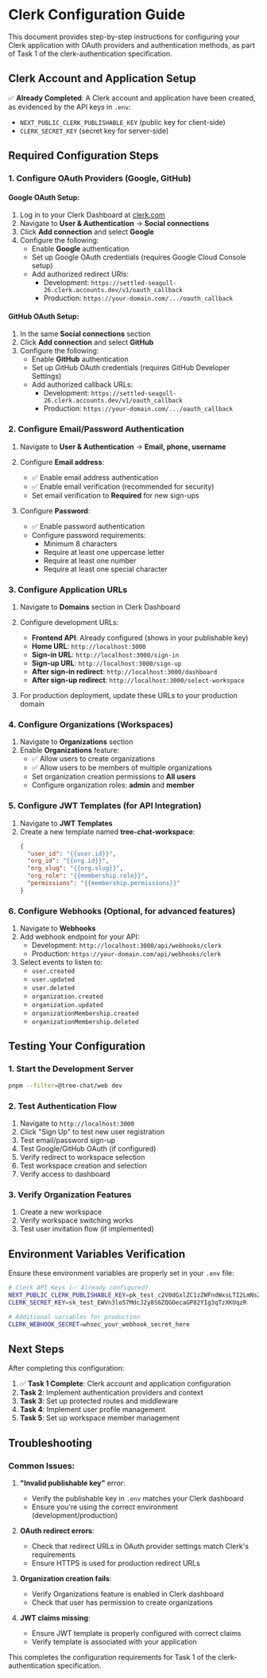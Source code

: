 # Clerk Configuration Guide

This document provides step-by-step instructions for configuring your Clerk application with OAuth providers and authentication methods, as part of Task 1 of the clerk-authentication specification.

## Clerk Account and Application Setup

✅ **Already Completed**: A Clerk account and application have been created, as evidenced by the API keys in `.env`:
- `NEXT_PUBLIC_CLERK_PUBLISHABLE_KEY` (public key for client-side)
- `CLERK_SECRET_KEY` (secret key for server-side)

## Required Configuration Steps

### 1. Configure OAuth Providers (Google, GitHub)

#### Google OAuth Setup:
1. Log in to your Clerk Dashboard at [clerk.com](https://clerk.com)
2. Navigate to **User & Authentication** → **Social connections**
3. Click **Add connection** and select **Google**
4. Configure the following:
   - Enable **Google** authentication
   - Set up Google OAuth credentials (requires Google Cloud Console setup)
   - Add authorized redirect URIs:
     - Development: `https://settled-seagull-26.clerk.accounts.dev/v1/oauth_callback`
     - Production: `https://your-domain.com/.../oauth_callback`

#### GitHub OAuth Setup:
1. In the same **Social connections** section
2. Click **Add connection** and select **GitHub** 
3. Configure the following:
   - Enable **GitHub** authentication
   - Set up GitHub OAuth credentials (requires GitHub Developer Settings)
   - Add authorized callback URLs:
     - Development: `https://settled-seagull-26.clerk.accounts.dev/v1/oauth_callback`
     - Production: `https://your-domain.com/.../oauth_callback`

### 2. Configure Email/Password Authentication

1. Navigate to **User & Authentication** → **Email, phone, username**
2. Configure **Email address**:
   - ✅ Enable email address authentication
   - ✅ Enable email verification (recommended for security)
   - Set email verification to **Required** for new sign-ups

3. Configure **Password**:
   - ✅ Enable password authentication
   - Configure password requirements:
     - Minimum 8 characters
     - Require at least one uppercase letter
     - Require at least one number
     - Require at least one special character

### 3. Configure Application URLs

1. Navigate to **Domains** section in Clerk Dashboard
2. Configure development URLs:
   - **Frontend API**: Already configured (shows in your publishable key)
   - **Home URL**: `http://localhost:3000`
   - **Sign-in URL**: `http://localhost:3000/sign-in`
   - **Sign-up URL**: `http://localhost:3000/sign-up`
   - **After sign-in redirect**: `http://localhost:3000/dashboard`
   - **After sign-up redirect**: `http://localhost:3000/select-workspace`

3. For production deployment, update these URLs to your production domain

### 4. Configure Organizations (Workspaces)

1. Navigate to **Organizations** section
2. Enable **Organizations** feature:
   - ✅ Allow users to create organizations
   - ✅ Allow users to be members of multiple organizations
   - Set organization creation permissions to **All users**
   - Configure organization roles: **admin** and **member**

### 5. Configure JWT Templates (for API Integration)

1. Navigate to **JWT Templates** 
2. Create a new template named **tree-chat-workspace**:
   ```json
   {
     "user_id": "{{user.id}}",
     "org_id": "{{org.id}}",
     "org_slug": "{{org.slug}}",
     "org_role": "{{membership.role}}",
     "permissions": "{{membership.permissions}}"
   }
   ```

### 6. Configure Webhooks (Optional, for advanced features)

1. Navigate to **Webhooks**
2. Add webhook endpoint for your API:
   - Development: `http://localhost:3000/api/webhooks/clerk`
   - Production: `https://your-domain.com/api/webhooks/clerk`
3. Select events to listen to:
   - `user.created`
   - `user.updated` 
   - `user.deleted`
   - `organization.created`
   - `organization.updated`
   - `organizationMembership.created`
   - `organizationMembership.deleted`

## Testing Your Configuration

### 1. Start the Development Server
```bash
pnpm --filter=@tree-chat/web dev
```

### 2. Test Authentication Flow
1. Navigate to `http://localhost:3000`
2. Click "Sign Up" to test new user registration
3. Test email/password sign-up
4. Test Google/GitHub OAuth (if configured)
5. Verify redirect to workspace selection
6. Test workspace creation and selection
7. Verify access to dashboard

### 3. Verify Organization Features
1. Create a new workspace
2. Verify workspace switching works
3. Test user invitation flow (if implemented)

## Environment Variables Verification

Ensure these environment variables are properly set in your `.env` file:

```bash
# Clerk API Keys (✅ Already configured)
NEXT_PUBLIC_CLERK_PUBLISHABLE_KEY=pk_test_c2V0dGxlZC1zZWFndWxsLTI2LmNsZXJrLmFjY291bnRzLmRldiQ
CLERK_SECRET_KEY=sk_test_EWVn3lo57MdcJ2y8S6ZQGOecaGP82YIg3qTzXKUqzR

# Additional variables for production
CLERK_WEBHOOK_SECRET=whsec_your_webhook_secret_here
```

## Next Steps

After completing this configuration:

1. ✅ **Task 1 Complete**: Clerk account and application configuration
2. **Task 2**: Implement authentication providers and context
3. **Task 3**: Set up protected routes and middleware
4. **Task 4**: Implement user profile management  
5. **Task 5**: Set up workspace member management

## Troubleshooting

### Common Issues:

1. **"Invalid publishable key"** error:
   - Verify the publishable key in `.env` matches your Clerk dashboard
   - Ensure you're using the correct environment (development/production)

2. **OAuth redirect errors**:
   - Check that redirect URLs in OAuth provider settings match Clerk's requirements
   - Ensure HTTPS is used for production redirect URLs

3. **Organization creation fails**:
   - Verify Organizations feature is enabled in Clerk dashboard
   - Check that user has permission to create organizations

4. **JWT claims missing**:
   - Ensure JWT template is properly configured with correct claims
   - Verify template is associated with your application

This completes the configuration requirements for Task 1 of the clerk-authentication specification.